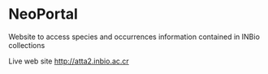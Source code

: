 # NeoPortal
Website to access species and occurrences information contained in INBio collections

Live web site <a href="http://atta2.inbio.ac.cr">http://atta2.inbio.ac.cr</a>
